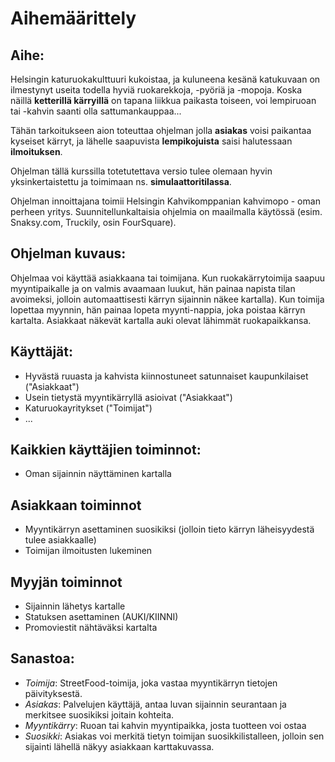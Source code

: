 # Aihemäärittely

## Aihe:

Helsingin katuruokakulttuuri kukoistaa, ja kuluneena kesänä katukuvaan on ilmestynyt useita todella hyviä ruokarekkoja, -pyöriä ja -mopoja. Koska näillä **ketterillä kärryillä** on tapana liikkua paikasta toiseen, voi lempiruoan tai -kahvin saanti olla sattumankauppaa...

Tähän tarkoitukseen aion toteuttaa ohjelman jolla **asiakas** voisi paikantaa kyseiset kärryt, ja lähelle saapuvista **lempikojuista** saisi halutessaan **ilmoituksen**.

Ohjelman tällä kurssilla totetutettava versio tulee olemaan hyvin yksinkertaistettu ja toimimaan ns. **simulaattoritilassa**.

Ohjelman innoittajana toimii Helsingin Kahvikomppanian kahvimopo - oman perheen yritys. Suunnitellunkaltaisia ohjelmia on maailmalla käytössä (esim. Snaksy.com, Truckily, osin FourSquare).

## Ohjelman kuvaus:

Ohjelmaa voi käyttää asiakkaana tai toimijana. Kun ruokakärrytoimija saapuu myyntipaikalle ja on valmis avaamaan luukut, hän painaa napista tilan avoimeksi, jolloin automaattisesti kärryn sijainnin näkee kartalla). Kun toimija lopettaa myynnin, hän painaa lopeta myynti-nappia, joka poistaa kärryn kartalta. Asiakkaat näkevät kartalla auki olevat lähimmät ruokapaikkansa.

## Käyttäjät:

- Hyvästä ruuasta ja kahvista kiinnostuneet satunnaiset kaupunkilaiset ("Asiakkaat")
- Usein tietystä myyntikärryllä asioivat ("Asiakkaat")
- Katuruokayritykset ("Toimijat")
- ...

## Kaikkien käyttäjien toiminnot:
- Oman sijainnin näyttäminen kartalla

## Asiakkaan toiminnot
- Myyntikärryn asettaminen suosikiksi (jolloin tieto kärryn läheisyydestä tulee asiakkaalle)
- Toimijan ilmoitusten lukeminen

## Myyjän toiminnot
- Sijainnin lähetys kartalle
- Statuksen asettaminen (AUKI/KIINNI)
- Promoviestit nähtäväksi kartalta

## Sanastoa:
- *Toimija*: StreetFood-toimija, joka vastaa myyntikärryn tietojen päivityksestä.
- *Asiakas*: Palvelujen käyttäjä, antaa luvan sijainnin seurantaan ja merkitsee suosikiksi joitain kohteita.
- *Myyntikärry*: Ruoan tai kahvin myyntipaikka, josta tuotteen voi ostaa
- *Suosikki*: Asiakas voi merkitä tietyn toimijan suosikkilistalleen, jolloin sen sijainti lähellä näkyy asiakkaan karttakuvassa.


